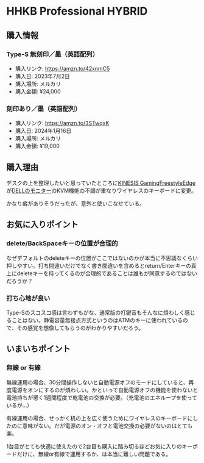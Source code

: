 # HHKB Professional HYBRID
## 購入情報
### Type-S 無刻印／墨（英語配列）
- 購入リンク: <https://amzn.to/42xnmC5>
- 購入日: 2023年7月2日
- 購入場所: メルカリ
- 購入金額: ¥24,000
### 刻印あり／墨（英語配列）
- 購入リンク: <https://amzn.to/3STwqxK>
- 購入日: 2024年1月16日
- 購入場所: メルカリ
- 購入金額: ¥19,000
## 購入理由
デスクの上を整理したいと思っていたところに[KINESIS GamingFreestyleEdge](./offloads/KINESIS_GamingFreestyleEdge)が[DELLのモニター](./DELL_U2723QE)のKVM機能の不調が重なりワイヤレスのキーボードに変更。

かなり癖がありそうだったが、意外と使いこなせている。

## お気に入りポイント
### delete/BackSpaceキーの位置が合理的
なぜデフォルトのdeleteキーの位置がここではないのかが本当に不思議なくらい押しやすい。打ち間違いだけでなく書き間違いを含めるとreturn/Enterキーの真上にdeleteキーを持ってくるのが合理的であることは誰もが同意するのではないだろうか？
### 打ち心地が良い
Type-Sのスコスコ感は言わずもがな、通常版の打鍵音もそんなに煩わしく感じることはない。静電容量無接点方式というのはATMのキーに使われているので、その感覚を想像してもらうのがわかりやすいだろう。
## いまいちポイント
###  無線 or 有線
無線運用の場合、30分間操作しないと自動電源オフのモードにしていると、再度電源をオンにするのが煩わしい。かといって自動電源オフの機能を使わないと電池持ちが悪く1週間程度で乾電池の交換が必要。（充電池のエネループを使っているが…）

有線運用の場合、せっかく机の上を広く使うためにワイヤレスのキーボードにしたのに意味がない。だが電源のオン・オフと電池交換の必要がないのはとても楽。

1台目がとても快適に使えたので2台目も購入に踏み切るほどお気に入りのキーボードだけに、無線or有線で運用するか、は本当に難しい問題である。